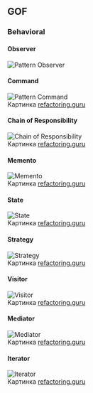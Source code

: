 ## GOF
### Behavioral

#### Observer

![Pattern Observer](../../../../../static/observerUml.png)

#### Command

![Pattern Command](../../../../../static/commandUml.png) <br>
Картинка [refactoring.guru](https://refactoring.guru/ru/design-patterns/command/)

#### Chain of Responsibility

![Chain of Responsibility](../../../../../static/chainOfResponsibilitiesUml.png) <br>
Картинка [refactoring.guru](https://refactoring.guru/ru/design-patterns/chain-of-responsibility)

#### Memento

![Memento](../../../../../static/mementoUml.png) <br>
Картинка [refactoring.guru](https://refactoring.guru/ru/design-patterns/memento)


#### State

![State](../../../../../static/stateUml.png) <br>
Картинка [refactoring.guru](https://refactoring.guru/ru/design-patterns/state)

#### Strategy

![Strategy](../../../../../static/strategyUml.png) <br>
Картинка [refactoring.guru](https://refactoring.guru/ru/design-patterns/strategy)

#### Visitor

![Visitor](../../../../../static/visitorUml.png) <br>
Картинка [refactoring.guru](https://refactoring.guru/ru/design-patterns/visitor)

#### Mediator

![Mediator](../../../../../static/mediatorUml.png) <br>
Картинка [refactoring.guru](https://refactoring.guru/ru/design-patterns/mediator)

#### Iterator

![Iterator](../../../../../static/iteratorUml.png) <br>
Картинка [refactoring.guru](https://refactoring.guru/ru/design-patterns/iterator)
